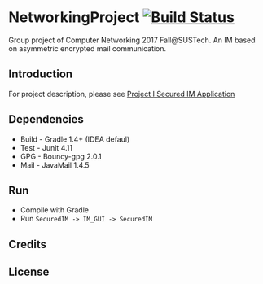 # NetworkingProject [![Build Status](https://travis-ci.org/zhangysh1995/NetworkingProject.svg?branch=zys-2)](https://travis-ci.org/zhangysh1995/NetworkingProject)
Group project of Computer Networking 2017 Fall@SUSTech. An IM based on asymmetric encrypted mail communication.

## Introduction
For project description, please see [Project I Secured IM Application](Description.pdf)

## Dependencies
*  Build - Gradle 1.4+ (IDEA defaul)
*  Test - Junit 4.11
*  GPG - Bouncy-gpg 2.0.1
*  Mail - JavaMail 1.4.5

## Run
*  Compile with Gradle
*  Run `SecuredIM -> IM_GUI -> SecuredIM`

## Credits

## License
